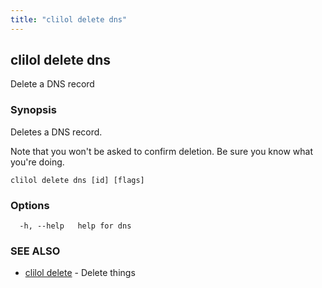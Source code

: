 ```yaml
---
title: "clilol delete dns"
---
```

## clilol delete dns

Delete a DNS record

### Synopsis

Deletes a DNS record.

Note that you won't be asked to confirm deletion.
Be sure you know what you're doing.

```
clilol delete dns [id] [flags]
```

### Options

```
  -h, --help   help for dns
```

### SEE ALSO

* [clilol delete](clilol_delete.md)	 - Delete things
